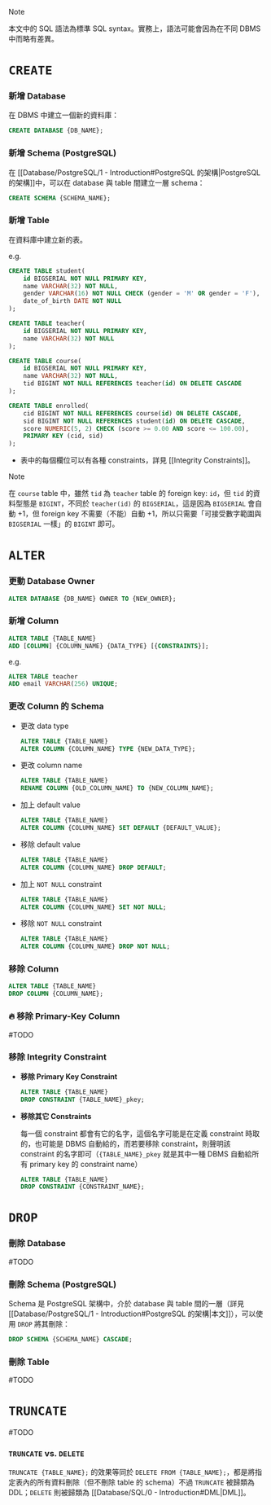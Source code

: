>[!Note]
>本文中的 SQL 語法為標準 SQL syntax。實務上，語法可能會因為在不同 DBMS 中而略有差異。

# `CREATE`

### 新增 Database

在 DBMS 中建立一個新的資料庫：

```SQL
CREATE DATABASE {DB_NAME};
```

### 新增 Schema (PostgreSQL)

在 [[Database/PostgreSQL/1 - Introduction#PostgreSQL 的架構|PostgreSQL 的架構]]中，可以在 database 與 table 間建立一層 schema：

```SQL
CREATE SCHEMA {SCHEMA_NAME};
```

### 新增 Table

在資料庫中建立新的表。

e.g.

```SQL
CREATE TABLE student(
    id BIGSERIAL NOT NULL PRIMARY KEY,
    name VARCHAR(32) NOT NULL,
    gender VARCHAR(16) NOT NULL CHECK (gender = 'M' OR gender = 'F'),
    date_of_birth DATE NOT NULL
);

CREATE TABLE teacher(
    id BIGSERIAL NOT NULL PRIMARY KEY,
    name VARCHAR(32) NOT NULL
);

CREATE TABLE course(
    id BIGSERIAL NOT NULL PRIMARY KEY,
    name VARCHAR(32) NOT NULL,
    tid BIGINT NOT NULL REFERENCES teacher(id) ON DELETE CASCADE
);

CREATE TABLE enrolled(
    cid BIGINT NOT NULL REFERENCES course(id) ON DELETE CASCADE,
    sid BIGINT NOT NULL REFERENCES student(id) ON DELETE CASCADE,
    score NUMERIC(5, 2) CHECK (score >= 0.00 AND score <= 100.00),
    PRIMARY KEY (cid, sid)
);
```

- 表中的每個欄位可以有各種 constraints，詳見 [[Integrity Constraints]]。

> [!Note]
>在 `course` table 中，雖然 `tid` 為 `teacher` table 的 foreign key: `id`，但 `tid` 的資料型態是 `BIGINT`，不同於 `teacher(id)` 的 `BIGSERIAL`，這是因為 `BIGSERIAL` 會自動 +1，但 foreign key 不需要（不能）自動 +1，所以只需要「可接受數字範圍與 `BIGSERIAL` 一樣」的 `BIGINT` 即可。

# `ALTER`

### 更動 Database Owner

```SQL
ALTER DATABASE {DB_NAME} OWNER TO {NEW_OWNER};
```

### 新增 Column

```SQL
ALTER TABLE {TABLE_NAME}
ADD [COLUMN] {COLUMN_NAME} {DATA_TYPE} [{CONSTRAINTS}];
```

e.g.

```SQL
ALTER TABLE teacher
ADD email VARCHAR(256) UNIQUE;
```

### 更改 Column 的 Schema

- 更改 data type

    ```SQL
    ALTER TABLE {TABLE_NAME}
    ALTER COLUMN {COLUMN_NAME} TYPE {NEW_DATA_TYPE};
    ```

- 更改 column name

    ```SQL
    ALTER TABLE {TABLE_NAME}
    RENAME COLUMN {OLD_COLUMN_NAME} TO {NEW_COLUMN_NAME};
    ```

- 加上 default value

    ```SQL
    ALTER TABLE {TABLE_NAME}
    ALTER COLUMN {COLUMN_NAME} SET DEFAULT {DEFAULT_VALUE};
    ```

- 移除 default value

    ```SQL
    ALTER TABLE {TABLE_NAME}
    ALTER COLUMN {COLUMN_NAME} DROP DEFAULT;
    ```

- 加上 `NOT NULL` constraint

    ```SQL
    ALTER TABLE {TABLE_NAME}
    ALTER COLUMN {COLUMN_NAME} SET NOT NULL;
    ```

- 移除 `NOT NULL` constraint

    ```SQL
    ALTER TABLE {TABLE_NAME}
    ALTER COLUMN {COLUMN_NAME} DROP NOT NULL;
    ```

### 移除 Column

```SQL
ALTER TABLE {TABLE_NAME}
DROP COLUMN {COLUMN_NAME};
```

### 🔥 移除 Primary-Key Column

#TODO 

### 移除 Integrity Constraint

- **移除 Primary Key Constraint**

    ```SQL
    ALTER TABLE {TABLE_NAME}
    DROP CONSTRAINT {TABLE_NAME}_pkey;
    ```

- **移除其它 Constraints**

    每一個 constraint 都會有它的名字，這個名字可能是在定義 constraint 時取的，也可能是 DBMS 自動給的，而若要移除 constraint，則聲明該 constraint 的名字即可（`{TABLE_NAME}_pkey` 就是其中一種 DBMS 自動給所有 primary key 的 constraint name）

    ```SQL
    ALTER TABLE {TABLE_NAME}
    DROP CONSTRAINT {CONSTRAINT_NAME};
    ```

# `DROP`

### 刪除 Database

#TODO 

### 刪除 Schema (PostgreSQL)

Schema 是 PostgreSQL 架構中，介於 database 與 table 間的一層（詳見[[Database/PostgreSQL/1 - Introduction#PostgreSQL 的架構|本文]]），可以使用 `DROP` 將其刪除：

```SQL
DROP SCHEMA {SCHEMA_NAME} CASCADE;
```

### 刪除 Table

#TODO 

# `TRUNCATE`

#TODO

### `TRUNCATE` vs. `DELETE`

`TRUNCATE {TABLE_NAME};` 的效果等同於 `DELETE FROM {TABLE_NAME};`，都是將指定表內的所有資料刪除（但不刪除 table 的 schema）不過 `TRUNCATE` 被歸類為 DDL；`DELETE` 則被歸類為 [[Database/SQL/0 - Introduction#DML|DML]]。
